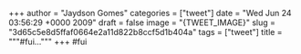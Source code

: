 
+++
author = "Jaydson Gomes"
categories = ["tweet"]
date = "Wed Jun 24 03:56:29 +0000 2009"
draft = false
image = "{TWEET_IMAGE}"
slug = "3d65c5e8d5ffaf0664e2a11d822b8ccf5d1b404a"
tags = ["tweet"]
title = """#fui..."""
+++
#fui
